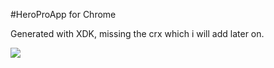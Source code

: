 #HeroProApp for Chrome

Generated with XDK, missing the crx which i will add later on.

![](http://i.imgur.com/WA0P5ni.png)
